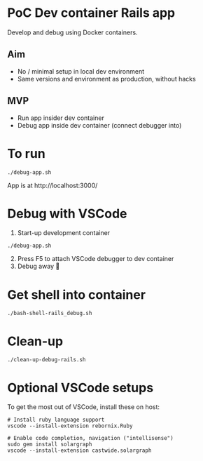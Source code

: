 # PoC Dev container Rails app

Develop and debug using Docker containers.

## Aim
- No / minimal setup in local dev environment
- Same versions and environment as production, without hacks

## MVP
- Run app insider dev container
- Debug app inside dev container (connect debugger into)




# To run
```
./debug-app.sh
```

App is at http://localhost:3000/




# Debug with VSCode
1. Start-up development container
```
./debug-app.sh
```
2. Press F5 to attach VSCode debugger to dev container
3. Debug away 🙂




# Get shell into container
```
./bash-shell-rails_debug.sh
```




# Clean-up
```
./clean-up-debug-rails.sh
```




# Optional VSCode setups
To get the most out of VSCode, install these on host:
```
# Install ruby language support
vscode --install-extension rebornix.Ruby

# Enable code completion, navigation ("intellisense")
sudo gem install solargraph
vscode --install-extension castwide.solargraph
```
